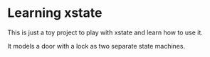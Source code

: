 # Learning xstate

This is just a toy project to play with xstate and learn how to use it.

It models a door with a lock as two separate state machines.
